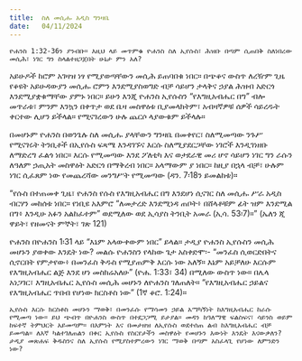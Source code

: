 ```yaml
---
title:  ስለ መሲሑ አዲስ ግንዛቤ
date:   04/11/2024
---
```


`ዮሐንስ 1:32-36ን ያንብቡ። እዚህ ላይ መጥምቁ ዮሐንስ ስለ ኢየሱስ፣ ሕዝቡ በጣም ሲጠበቅ ስለነበረው መሲሕ፣ ነገር ግን ስላልተዘጋጀበት ሁኔታ ምን አለ?`

አይሁዶች ከሮም አገዛዝ ነፃ የሚያወጣቸውን መሲሕ ይጠባበቁ ነበር። በጭቆና ውስጥ ለረዥም ጊዜ የቆዩት አይሁዳውያን መሲሑ ሮምን እንደሚያስወግድ ብቻ ሳይሆን ታላቅና ኃያል ሕዝብ አድርጎ እንደሚያቋቁማቸው ያምኑ ነበር። ይሁን እንጂ ዮሐንስ ኢየሱስን “የእግዚአብሔር በግ” ብሎ መጥራቱ፣ ምንም እንኳን በቀጥታ ወደ ቤዛ መስዋዕቱ ቢያመላክትም፣ አብዛኛዎቹ ሰዎች ሳይረዱት ቀርተው ሊሆን ይችላል። የሚናገረውን ሁሉ ጨርሶ ላያውቁም ይችላሉ።

በመሆኑም ዮሐንስ በወንጌሉ ስለ መሲሑ ያላቸውን ግንዛቤ በመቀየር፣ ስለሚመጣው ንጉሥ የሚናገሩት ትንቢቶች በኢየሱስ ፍጻሜ እንዳገኙና እርሱ ስለሚያደርጋቸው ነገሮች እንዲገነዘቡ ለማድረግ ፈልጎ ነበር። እርሱ የሚመጣው እንደ ፖለቲካ እና ወታደራዊ መሪ ሆኖ ሳይሆን ነገር ግን ራሱን ለዓለም ኃጢአት መስዋዕት አድርጎ በማቅረብ ነበር። አላማውም ያ ነበር። ከዚያ በኋላ ብቻ፣ ሁሉም ነገር ሲፈጸም ነው የመጨረሻው መንግሥት የሚመጣው (ዳን. 7፡18ን ይመልከቱ)።

“የሱስ በተጠመቀ ጊዜ፣ ዮሐንስ የሱስ የእግዚአብሔር በግ እንደሆነ ሲናገር ስለ መሲሑ ሥራ አዲስ ብርሃን መከሰቱ ነበር። የነቢዩ አእምሮ “ለመታረድ እንደሚነዳ ጠቦት፥ በሸላቶቹም ፊት ዝም እንደሚል በግ፥ እንዲሁ አፉን አልከፈተም” ወደሚለው ወደ ኢሳያስ ትንቢት አመራ (ኢሳ. 53፡7)።” (ኤለን ጂ ዋይት፣ የዘመናት ምኞት፣ ገጽ 121)

ዮሐንስ በዮሐንስ 1፡31 ላይ “እኔም አላውቀውም ነበር” ይላል። ታዲያ ዮሐንስ ኢየሱስን መሲሕ መሆኑን ያወቀው እንዴት ነው? መልሱ ዮሐንስን የላከው ጌታ አስቀድሞ፡- “መንፈስ ሲወርድበትና ሲኖርበት የምታየው፥ በመንፈስ ቅዱስ የሚያጠምቅ እርሱ ነው አለኝ። እኔም አይቻለሁ እርሱም የእግዚአብሔር ልጅ እንደ ሆነ መስክሬአለሁ” (ዮሐ. 1:33፣ 34) በሚለው ውስጥ ነው። በሌላ አነጋገር፣ እግዚአብሔር ኢየሱስ መሲሕ መሆኑን ለዮሐንስ ገለጠለት። “የእግዚአብሔር ኃይልና የእግዚአብሔር ጥበብ የሆነው ክርስቶስ ነው” (1ኛ ቆሮ. 1:24)።

`ኢየሱስ እርሱ ክርስቶስ መሆኑን ማወቅ፣ በመንፈሱ የማሳመን ኃይል አማካኝነት ከእግዚአብሔር ከራሱ የሚመጣ ነው። ይህ ጭብጥ በዮሐንስ ውስጥ በተደጋጋሚ ይታያል። መዳን ከዓለማዊ ፍልስፍና፣ ሳይንስ ወይም ከፍተኛ ትምህርት አይመጣም። በእምነት እና በመታዘዝ ለኢየሱስ ወደተሰጠ ልብ ከእግዚአብሔር ብቻ ይመጣል። ለእኛ ካልተገለጠልን በቀር ኢየሱስ የስርየታችን መስዋዕት የመሆኑን እውነት እንዴት እናውቃለን? ታዲያ መጽሐፍ ቅዱስንና ስለ ኢየሱስ የሚያስተምረውን ነገር ማወቅ በጣም አስፈላጊ የሆነው ለምንድን ነው?`
